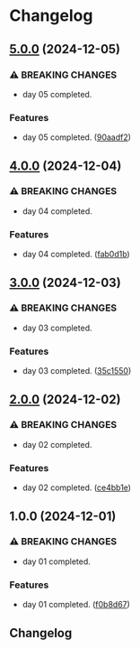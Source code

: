 # Changelog

## [5.0.0](https://github.com/sergiorgiraldo/AdventOfCode2024/compare/v4.0.0...v5.0.0) (2024-12-05)

### ⚠ BREAKING CHANGES

* day 05 completed.

### Features

* day 05 completed. ([90aadf2](https://github.com/sergiorgiraldo/AdventOfCode2024/commit/90aadf226a29fc86ea5bfd6e1d021ab2edfef8c1))

## [4.0.0](https://github.com/sergiorgiraldo/AdventOfCode2024/compare/v3.0.0...v4.0.0) (2024-12-04)

### ⚠ BREAKING CHANGES

* day 04 completed.

### Features

* day 04 completed. ([fab0d1b](https://github.com/sergiorgiraldo/AdventOfCode2024/commit/fab0d1b12528c1a68087ae68bed7caff82ee7ee7))

## [3.0.0](https://github.com/sergiorgiraldo/AdventOfCode2024/compare/v2.0.0...v3.0.0) (2024-12-03)

### ⚠ BREAKING CHANGES

* day 03 completed.

### Features

* day 03 completed. ([35c1550](https://github.com/sergiorgiraldo/AdventOfCode2024/commit/35c15502dc2a3ffbb394aab1e0240de839eecff9))

## [2.0.0](https://github.com/sergiorgiraldo/AdventOfCode2024/compare/v1.0.0...v2.0.0) (2024-12-02)

### ⚠ BREAKING CHANGES

* day 02 completed.

### Features

* day 02 completed. ([ce4bb1e](https://github.com/sergiorgiraldo/AdventOfCode2024/commit/ce4bb1ef3cc10341c8a6b513c6a4db7a2fa399df))

## 1.0.0 (2024-12-01)

### ⚠ BREAKING CHANGES

* day 01 completed.

### Features

* day 01 completed. ([f0b8d67](https://github.com/sergiorgiraldo/AdventOfCode2024/commit/f0b8d6789308dac40f190c9990b6a27290934f9e))

## Changelog
